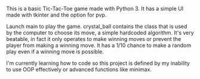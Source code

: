 This is a basic Tic-Tac-Toe game made with Python 3.
It has a simple UI made with tkinter and the option for pvp.

Launch main to play the game. crystal_ball contains the class that is used by the computer to choose its move, a simple hardcoded algorithm.
It's very beatable, in fact it only operates to make winning moves or prevent the player from making a winning move. It has a 1/10 chance to make a random play even if a winning move is possible.

I'm currently learning how to code so this project is defined by my inability to use OOP effectively or advanced functions like minimax.
